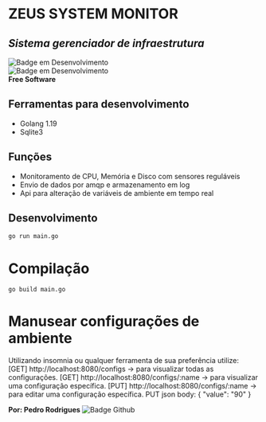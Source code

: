 # ZEUS SYSTEM MONITOR
## _Sistema gerenciador de infraestrutura_
![Badge em Desenvolvimento](http://img.shields.io/static/v1?label=STATUS&message=EM%20DESENVOLVIMENTO&color=GREEN&style=for-the-badge)</br>
![Badge em Desenvolvimento](http://img.shields.io/static/v1?label=LICENÇA&message=MIT&color=GREEN&style=for-the-badge)</br>
**Free Software**
## Ferramentas para desenvolvimento
- Golang 1.19
- Sqlite3

## Funções
- Monitoramento de CPU, Memória e Disco com sensores reguláveis
- Envio de dados por amqp e armazenamento em log
- Api para alteração de variáveis de ambiente em tempo real

## Desenvolvimento
```sh
go run main.go
```
# Compilação
```sh
go build main.go
```
# Manusear configurações de ambiente
Utilizando insomnia ou qualquer ferramenta de sua preferência utilize:
[GET] http://localhost:8080/configs -> para visualizar todas as configurações.
[GET] http://localhost:8080/configs/:name -> para visualizar uma configuração específica.
[PUT] http://localhost:8080/configs/:name -> para editar uma configuração específica.
PUT json body:
{
    "value": "90"
}

**Por: Pedro Rodrigues**
![Badge Github](https://img.shields.io/github/followers/PedroRodrigues-dev?style=social)
